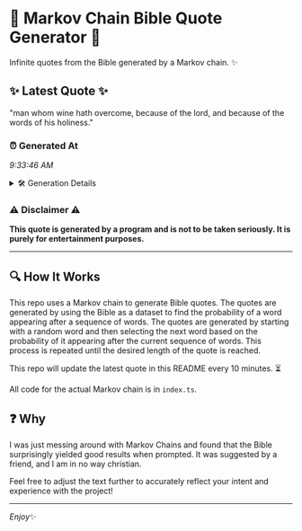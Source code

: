 # 📖 Markov Chain Bible Quote Generator 📖

Infinite quotes from the Bible generated by a Markov chain. ✨

## ✨ Latest Quote ✨
"man whom wine hath overcome, because of the lord, and because of the words of his holiness."

### ⏰ Generated At
*9:33:46 AM*

<details>
    <summary>🛠️ Generation Details</summary>
    <p>
        <strong>🌱 Seed:</strong> man<br>
        <strong>🔄 Iterations:</strong> 16<br>
        <strong>📜 Context History:</strong><br>[ man ]: whom<br>[ man, whom ]: wine<br>[ man, whom, wine ]: hath<br>[ man, whom, wine, hath ]: overcome,<br>[ man, whom, wine, hath, overcome, ]: because<br>[ man, whom, wine, hath, overcome,, because ]: of<br>[ whom, wine, hath, overcome,, because, of ]: the<br>[ wine, hath, overcome,, because, of, the ]: lord,<br>[ hath, overcome,, because, of, the, lord, ]: and<br>[ overcome,, because, of, the, lord,, and ]: because<br>[ because, of, the, lord,, and, because ]: of<br>[ of, the, lord,, and, because, of ]: the<br>[ the, lord,, and, because, of, the ]: words<br>[ lord,, and, because, of, the, words ]: of<br>[ and, because, of, the, words, of ]: his<br>[ because, of, the, words, of, his ]: holiness.<br>
    </p>
</details>

### ⚠️ Disclaimer ⚠️
**This quote is generated by a program and is not to be taken seriously. It is purely for entertainment purposes.**

---

## 🔍 How It Works

This repo uses a Markov chain to generate Bible quotes. The quotes are generated by using the Bible as a dataset to find the probability of a word appearing after a sequence of words. The quotes are generated by starting with a random word and then selecting the next word based on the probability of it appearing after the current sequence of words. This process is repeated until the desired length of the quote is reached.

This repo will update the latest quote in this README every 10 minutes. ⏳

All code for the actual Markov chain is in `index.ts`.

## ❓ Why

I was just messing around with Markov Chains and found that the Bible surprisingly yielded good results when prompted. 
It was suggested by a friend, and I am in no way christian.

Feel free to adjust the text further to accurately reflect your intent and experience with the project!

---

*Enjoy*✨
